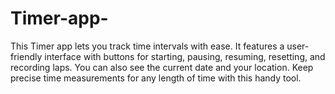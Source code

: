 # Timer-app-
This Timer app lets you track time intervals with ease. It features a user-friendly interface with buttons for starting, pausing, resuming, resetting, and recording laps. You can also see the current date and your location. Keep precise time measurements for any length of time with this handy tool.
